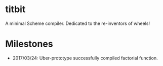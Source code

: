 # titbit
A minimal Scheme compiler. Dedicated to the re-inventors of wheels!


# Milestones
- 2017/03/24: Uber-prototype successfully compiled factorial function.
